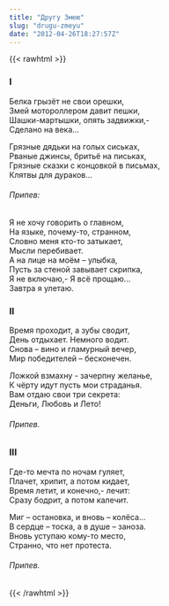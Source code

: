 ```yaml
---
title: "Другу Змею"
slug: "drugu-zmeyu"
date: "2012-04-26T18:27:57Z"
---
```

{{< rawhtml >}}

<h3>I</h3>
<p>Белка грызёт не свои орешки,<br />
Змей мотороллером давит пешки,<br />
Шашки-мартышки, опять задвижки,-<br />
    Сделано на века…</p>

<p>Грязные дядьки на голых сиськах,<br />
Рваные джинсы, бритьё на письках,<br />
Грязные сказки с концовкой в письмах,<br />
Клятвы для дураков…</p>
<h6>Припев:</h6>
<p>Я не хочу говорить о главном,<br />
На языке, почему-то, странном,<br />
Словно меня кто-то затыкает,<br />
Мысли перебивает.<br />
А на лице на моём – улыбка,<br />
Пусть за стеной завывает скрипка,<br />
Я не включаю,- Я всё прощаю…<br />
Завтра я улетаю.</p>
<h3>II</h3>
<p>Время проходит, а зубы сводит,<br />
День отдыхает. Немного водит.<br />
Снова – вино и гламурный вечер,<br />
Мир победителей – бесконечен.</p>

<p>Ложкой взмахну - зачерпну желанье,<br />
К чёрту идут пусть мои страданья.<br />
Вам отдаю свои три секрета:<br />
Деньги, Любовь и Лето!</p>
<h6>Припев.</h6>

<h3>III</h3>
<p>Где-то мечта по ночам гуляет,<br />
Плачет, хрипит, а потом кидает,<br />
Время летит, и конечно,- лечит:<br />
Сразу бодрит, а потом калечит.</p>

<p>Миг – остановка, и вновь – колёса…<br />
В сердце – тоска, а в душе – заноза.<br />
Вновь уступаю кому-то место,<br />
Странно, что нет протеста.</p>
<h6>Припев.</h6>
{{< /rawhtml >}}
